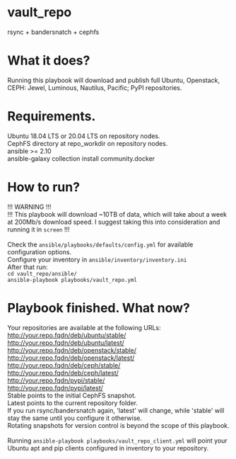 # vault_repo
rsync + bandersnatch + cephfs

# What it does?
Running this playbook will download and publish full Ubuntu, Openstack, CEPH: Jewel, Luminous, Nautilus, Pacific; PyPI repositories.

# Requirements.
Ubuntu 18.04 LTS or 20.04 LTS on repository nodes.\
CephFS directory at repo_workdir on repository nodes. \
ansible >= 2.10 \
ansible-galaxy collection install community.docker

# How to run?
!!! WARNING !!! \
!!! This playbook will download ~10TB of data, which will take about a week at 200Mb/s download speed. I suggest taking this into consideration and running it in `screen` !!! \
\
Check the `ansible/playbooks/defaults/config.yml` for available configuration options. \
Configure your inventory in `ansible/inventory/inventory.ini` \
After that run: \
`cd vault_repo/ansible/` \
`ansible-playbook playbooks/vault_repo.yml`

# Playbook finished. What now?
Your repositories are available at the following URLs: \
http://your.repo.fqdn/deb/ubuntu/stable/ \
http://your.repo.fqdn/deb/ubuntu/latest/ \
http://your.repo.fqdn/deb/openstack/stable/ \
http://your.repo.fqdn/deb/openstack/latest/ \
http://your.repo.fqdn/deb/ceph/stable/ \
http://your.repo.fqdn/deb/ceph/latest/ \
http://your.repo.fqdn/pypi/stable/ \
http://your.repo.fqdn/pypi/latest/ \
Stable points to the initial CephFS snapshot. \
Latest points to the current repository folder. \
If you run rsync/bandersnatch again, 'latest' will change, while 'stable' will stay the same until you configure it otherwise. \
Rotating snapshots for version control is beyond the scope of this playbook. \
\
Running `ansible-playbook playbooks/vault_repo_client.yml` will point your Ubuntu apt and pip clients configured in inventory to your repository.
